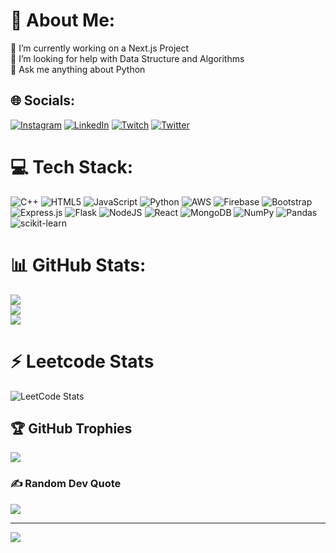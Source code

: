 # 💫 About Me:
🔭 I’m currently working on a Next.js Project <br>🤝 I’m looking for help with Data Structure and Algorithms<br>💬 Ask me anything about Python


## 🌐 Socials:
[![Instagram](https://img.shields.io/badge/Instagram-%23E4405F.svg?logo=Instagram&logoColor=white)](https://www.instagram.com/kaifali_4/) [![LinkedIn](https://img.shields.io/badge/LinkedIn-%230077B5.svg?logo=linkedin&logoColor=white)](https://www.linkedin.com/in/mokaif/) [![Twitch](https://img.shields.io/badge/Twitch-%239146FF.svg?logo=Twitch&logoColor=white)](https://www.twitch.tv/nox_freak) [![Twitter](https://img.shields.io/badge/Twitter-%231DA1F2.svg?logo=Twitter&logoColor=white)](https://twitter.com/_kaifsiddique) 

# 💻 Tech Stack:
![C++](https://img.shields.io/badge/c++-%2300599C.svg?style=for-the-badge&logo=c%2B%2B&logoColor=white) ![HTML5](https://img.shields.io/badge/html5-%23E34F26.svg?style=for-the-badge&logo=html5&logoColor=white) ![JavaScript](https://img.shields.io/badge/javascript-%23323330.svg?style=for-the-badge&logo=javascript&logoColor=%23F7DF1E) ![Python](https://img.shields.io/badge/python-3670A0?style=for-the-badge&logo=python&logoColor=ffdd54) ![AWS](https://img.shields.io/badge/AWS-%23FF9900.svg?style=for-the-badge&logo=amazon-aws&logoColor=white) ![Firebase](https://img.shields.io/badge/firebase-%23039BE5.svg?style=for-the-badge&logo=firebase) ![Bootstrap](https://img.shields.io/badge/bootstrap-%23563D7C.svg?style=for-the-badge&logo=bootstrap&logoColor=white) ![Express.js](https://img.shields.io/badge/express.js-%23404d59.svg?style=for-the-badge&logo=express&logoColor=%2361DAFB) ![Flask](https://img.shields.io/badge/flask-%23000.svg?style=for-the-badge&logo=flask&logoColor=white) ![NodeJS](https://img.shields.io/badge/node.js-6DA55F?style=for-the-badge&logo=node.js&logoColor=white) ![React](https://img.shields.io/badge/react-%2320232a.svg?style=for-the-badge&logo=react&logoColor=%2361DAFB) ![MongoDB](https://img.shields.io/badge/MongoDB-%234ea94b.svg?style=for-the-badge&logo=mongodb&logoColor=white) ![NumPy](https://img.shields.io/badge/numpy-%23013243.svg?style=for-the-badge&logo=numpy&logoColor=white) ![Pandas](https://img.shields.io/badge/pandas-%23150458.svg?style=for-the-badge&logo=pandas&logoColor=white) ![scikit-learn](https://img.shields.io/badge/scikit--learn-%23F7931E.svg?style=for-the-badge&logo=scikit-learn&logoColor=white)
# 📊 GitHub Stats:
![](https://github-readme-stats.vercel.app/api?username=mokaif&theme=dark&hide_border=false&include_all_commits=true&count_private=false)<br/>
![](https://github-readme-streak-stats.herokuapp.com/?user=mokaif&theme=dark&hide_border=false)<br/>
![](https://github-readme-stats.vercel.app/api/top-langs/?username=mokaif&theme=dark&hide_border=false&include_all_commits=true&count_private=false&layout=compact)

# ⚡ Leetcode Stats 
![LeetCode Stats](https://leetcard.jacoblin.cool/MoKaif?theme=dark&font=Montserrat&ext=heatmap)

## 🏆 GitHub Trophies
![](https://github-profile-trophy.vercel.app/?username=mokaif&theme=nord&no-frame=false&no-bg=false&margin-w=4)


### ✍️ Random Dev Quote
![](https://quotes-github-readme.vercel.app/api?type=horizontal&theme=radical)

---
[![](https://visitcount.itsvg.in/api?id=mokaif&icon=6&color=3)](https://visitcount.itsvg.in)

